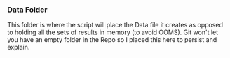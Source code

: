 ### Data Folder
This folder is where the script will place the Data file it creates as opposed to holding all the sets of results in memory (to avoid OOMS).  Git won't let you have an empty folder in the Repo so I placed this here to persist and explain.